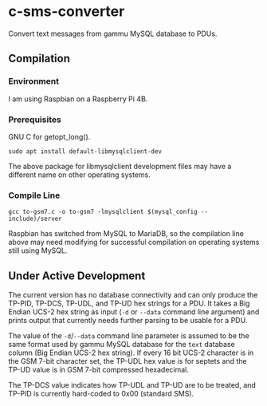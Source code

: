 # c-sms-converter
Convert text messages from gammu MySQL database to PDUs.

## Compilation

### Environment

I am using Raspbian on a Raspberry Pi 4B.

### Prerequisites

GNU C for getopt_long().

`sudo apt install default-libmysqlclient-dev`

The above package for libmysqlclient development files may have a different name on other operating systems.

### Compile Line

`gcc to-gsm7.c -o to-gsm7 -lmysqlclient $(mysql_config --include)/server`

Raspbian has switched from MySQL to MariaDB, so the compilation line above may need modifying for successful compilation on operating systems still using MySQL.

## Under Active Development
The current version has no database connectivity and can only produce the TP-PID, TP-DCS, TP-UDL, and TP-UD hex strings for a PDU. It takes a Big Endian UCS-2 hex string as input (`-d` or `--data` command line argument) and prints output that currently needs further parsing to be usable for a PDU.

The value of the `-d`/`--data` command line parameter is assumed to be the same format used by gammu MySQL database for the `text` database column (Big Endian UCS-2 hex string). If every 16 bit UCS-2 character is in the GSM 7-bit character set, the TP-UDL hex value is for septets and the TP-UD value is in GSM 7-bit compressed hexadecimal.

The TP-DCS value indicates how TP-UDL and TP-UD are to be treated, and TP-PID is currently hard-coded to 0x00 (standard SMS).
